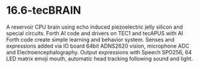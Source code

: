 # 16.6-tecBRAIN
A reservoir CPU brain using echo induced piezoelectric jelly silicon and special circuits. Forth AI code and drivers on TEC1 and tecAPUS with AI Forth code create simple learning and behavior system.
Senses and expressions added via IO board 64bit ADNS2620 vision, microphone ADC and Electroencephalography. Output expressions with Speech SPO256, 64 LED matrix emoji mouth, automatic head tracking following sound and light.
